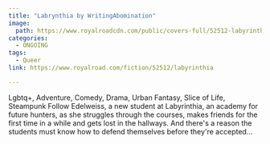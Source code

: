 ```yaml
---
title: "Labrynthia by WritingAbomination"
image:
  path: https://www.royalroadcdn.com/public/covers-full/52512-labyrinthia.jpg
categories:
  - ONGOING
tags:
  - Queer
link: https://www.royalroad.com/fiction/52512/labyrinthia

---
```

Lgbtq+, Adventure, Comedy, Drama, Urban Fantasy, Slice of Life, Steampunk
Follow Edelweiss, a new student at Labyrinthia, an academy for future hunters, as she struggles through the courses, makes friends for the first time in a while and gets lost in the hallways. And there's a reason the students must know how to defend themselves before they're accepted…

